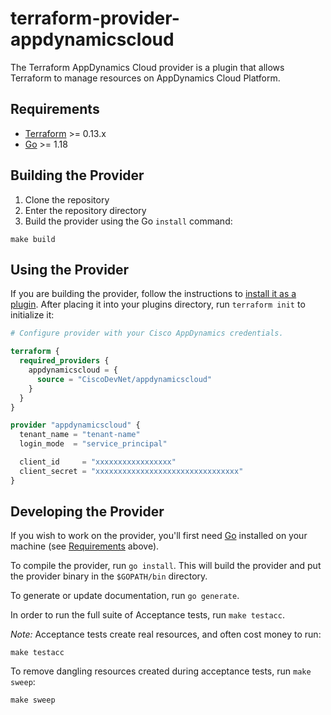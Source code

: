 # terraform-provider-appdynamicscloud

The Terraform AppDynamics Cloud provider is a plugin that allows Terraform to manage resources on AppDynamics Cloud Platform.

## Requirements

- [Terraform](https://www.terraform.io/downloads.html) >= 0.13.x
- [Go](https://golang.org/doc/install) >= 1.18

## Building the Provider

1. Clone the repository
1. Enter the repository directory
1. Build the provider using the Go `install` command:

```shell
make build
```

## Using the Provider

If you are building the provider, follow the instructions to [install it as a plugin](https://www.terraform.io/docs/plugins/basics.html#installing-a-plugin). After placing it into your plugins directory, run `terraform init` to initialize it:

```terraform
# Configure provider with your Cisco AppDynamics credentials.

terraform {
  required_providers {
    appdynamicscloud = {
      source = "CiscoDevNet/appdynamicscloud"
    }
  }
}

provider "appdynamicscloud" {
  tenant_name = "tenant-name"
  login_mode  = "service_principal"

  client_id     = "xxxxxxxxxxxxxxxxx"
  client_secret = "xxxxxxxxxxxxxxxxxxxxxxxxxxxxxxxx"
}
```

## Developing the Provider

If you wish to work on the provider, you'll first need [Go](http://www.golang.org) installed on your machine (see [Requirements](#requirements) above).

To compile the provider, run `go install`. This will build the provider and put the provider binary in the `$GOPATH/bin` directory.

To generate or update documentation, run `go generate`.

In order to run the full suite of Acceptance tests, run `make testacc`.

*Note:* Acceptance tests create real resources, and often cost money to run:

```shell
make testacc
```

To remove dangling resources created during acceptance tests, run `make sweep`:

```shell
make sweep
```
